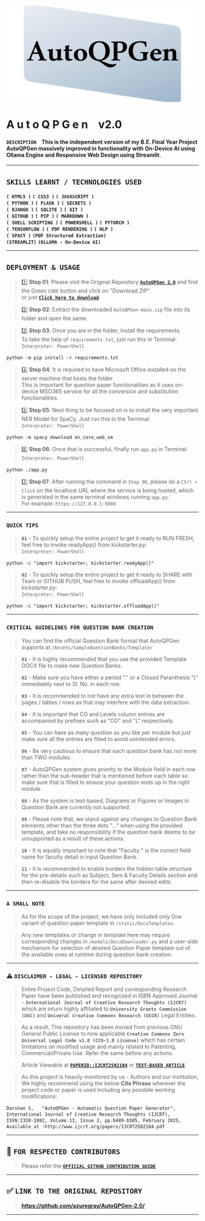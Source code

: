 ![AutoQPGen_Branding-Logo](https://raw.githubusercontent.com/azuregray/AutoQPGen/main/Assets/AutoQPGen_GitHubSocialMediaCover.png)


# **A u t o Q P G e n &ensp; v2.0**

#### **`DESCRIPTION`** &ensp; This is the independent version of my B.E. Final Year Project AutoQPGen massively improved in functionality with On-Device AI using Ollama Engine and Responsive Web Design using Streamlit.

---
## **`SKILLS LEARNT / TECHNOLOGIES USED`**
**`( HTML5 )`** **`( CSS3 )`** **`( JAVASCRIPT )`**  
**`( PYTHON )`** **`( FLASK )`** **`( SECRETS )`**  
**`( DJANGO )`** **`( SQLITE )`** **`( GIT )`**  
**`( GITHUB )`** **`( PIP )`** **`( MARKDOWN )`**  
**`( SHELL SCRIPTING )`** **`( POWERSHELL )`** **`( PYTORCH )`**  
**`( TENSORFLOW )`** **`( PDF RENDERING )`** **`( NLP )`**  
**`( SPACY )`** **`(PDF Structured Extraction)`**  
**`(STREAMLIT)`** **`(OLLAMA - On-Device AI)`**

---
## **`DEPLOYMENT & USAGE`**
> 1️⃣ **Step 01**: Please visit the Original Repository [**`AutoQPGen 2.0`**](https://github.com/azuregray/AutoQPGen-2.0) and find the Green `CODE` button and click on "Download ZIP".  
> or just [**`Click here to download`**](https://github.com/azuregray/AutoQPGen-2.0/archive/refs/heads/main.zip).

> 2️⃣ **Step 02**: Extract the downloaded `AutoQPGen-main.zip` file into its folder and open the same.

> 3️⃣ **Step 03**: Once you are in the folder, Install the requirements.  
> To take the help of `requirements.txt`, just run this in Terminal:  
> `Interpreter: PowerShell`
```
python -m pip install -r requirements.txt
```

> 4️⃣ **Step 04**: It is required to have Microsoft Office installed on the server machine that hosts the folder.  
> This is important for question paper functionalities as it uses on-device MSO365 service for all the conversion and substitution functionalities.

> 5️⃣ **Step 05**: Next thing to be focused on is to install the very important NER Model for SpaCy. Just run this in the Terminal:  
> `Interpreter: PowerShell`
```
python -m spacy download en_core_web_sm
```

> 6️⃣ **Step 06**: Once that is successful, finally run `app.py` in Terminal:  
> `Interpreter: PowerShell`
```
python ./app.py
```

> 7️⃣ **Step 07**: After running the command in `Step 06`, please do a `Ctrl + Click` on the localhost URL where the service is being hosted, which is generated in the same terminal windows running `app.py`.  
> For example: `https://127.0.0.1:5000`

---
### **`QUICK TIPS`**
> **`01`** - To quickly setup the entire project to get it ready to RUN FRESH, feel free to invoke readyApp() from kickstarter.py:  
> `Interpreter: PowerShell`
```
python -c "import kickstarter; kickstarter.readyApp()"
```
> **`02`** - To quickly setup the entire project to get it ready to SHARE with Team or GITHUB PUSH, feel free to invoke offloadApp() from kickstarter.py:  
> `Interpreter: PowerShell`
```
python -c "import kickstarter; kickstarter.offloadApp()"
```

---
### **`CRITICAL GUIDELINES FOR QUESTION BANK CREATION`**
> You can find the official Question Bank format that AutoQPGen supports at `/Assets/SampleQuestionBanks/Template/`

> **`01`** - It is highly recommended that you use the provided Template DOCX file to make new Question Banks.  

> **`02`** - Make sure you have either a period "." or a Closed Paranthesis ")" immediately next to Sl. No. in each row.  

> **`03`** - It is recommended to not have any extra text in between the pages / tables / rows as that may interfere with the data extraction.  

> **`04`** - It is important that CO and Levels column entries are accompanied by prefixes such as "CO" and "L" respectively.  

> **`05`** - You can have as many question as you like per module but just make sure all the entries are filled to avoid unintended errors.  

> **`06`** - Be very cautious to ensure that each question bank has not more than TWO modules.  

> **`07`** - AutoQPGen system gives priority to the Module field in each row rather than the sub-header that is mentioned before each table so make sure that is filled to ensure your question ends up in the right module.

> **`08`** - As the system is text-based, Diagrams or Figures or Images in Question Bank are currently not supported.  

> **`09`** - Please note that, we stand against any changes to Question Bank elements other than the three dots "..." when using the provided template, and take no responsibility if the question bank deems to be unsupported as a result of these actions.  

> **`10`** - It is equally important to note that "Faculty:" is the correct field name for faculty detail in input Question Bank.     

> **`11`** - It is recommended to enable borders the hidden table structure for the pre-details such as Subject, Sem & Faculty Details section and then re-disable the borders for the same after desired edits.  

---
### **`A SMALL NOTE`**
> As for the scope of the project, we have only included only One variant of question paper template in `/static/DocxTemplates`.  

> Any new templates or change in template here may require corresponding changes in `/models/DocxDownloader.py` and a user-side mechanism for selection of desired Question Paper template out of the available ones at runtime during question bank creation.  

---
### ⚠️ **`DISCLAIMER - LEGAL - LICENSED REPOSITORY`** 
> Entire Project Code, Detailed Report and corresponding Research Paper have been published and recognized in ISBN Approved Journal - **`International Journal of Creative Research Thoughts (IJCRT)`** which are inturn highly affiliated to **`University Grants Commission (UGC)`** and **`Univeral Creative Commons Research (UCCR)`** Legal Entities.  

> As a result, This repository has been moved from previous GNU General Public License to now applicable **`Creative Commons Zero Universal Legal Code v1.0 (CC0-1.0 License)`** which has certain limitations on modified usage and mainly related to Patenting, Commercial/Private Use. Refer the same before any actions.  

> Article Viewable at [**`PAPERID::IJCRT2502184`**](https://ijcrt.org/papers/IJCRT2502184.pdf) or [**`TEXT-BASED ARTICLE`**](https://ijcrt.org/viewfulltext.php?&p_id=IJCRT2502184).  

> As this project is heavily monitored by us - Authors and our institution, We highly recommend using the below **Cite Phrase** wherever the project code or paper is used including any possbile working modifications:  
```
Darshan S,   "AutoQPGen - Automatic Question Paper Generator", International Journal of Creative Research Thoughts (IJCRT), ISSN:2320-2882, Volume.13, Issue 2, pp.b489-b505, February 2025, Available at :http://www.ijcrt.org/papers/IJCRT2502184.pdf
```

---
## 🔰 **`FOR RESPECTED CONTRIBUTORS`** 
> Please refer the [**`OFFICIAL GITHUB CONTRIBUTION GUIDE`**](https://docs.github.com/en/get-started/exploring-projects-on-github/contributing-to-a-project) 
---

## ✅ **`LINK TO THE ORIGINAL REPOSITORY`** 

> **https://github.com/azuregray/AutoQPGen-2.0/**

---
